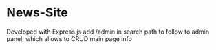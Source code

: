 # News-Site
Developed with Express.js
add /admin in search path to follow to admin panel, which allows to CRUD main page info
